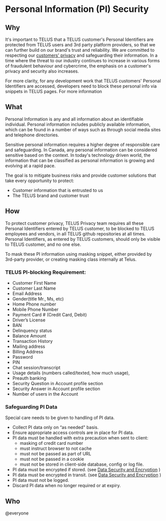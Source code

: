 # Personal Information (PI) Security

## Why

It's important to TELUS that a TELUS customer's Personal Identifiers are protected from TELUS users and 3rd party platform providers, so that we can further build on our brand's trust and reliability. We are committed to respecting our [customers' privacy](https://www.telus.com/en/bc/support/privacy-policy) and safeguarding their information. In a time where the threat to our industry continues to increase in various forms of fraudulent behaviour and cybercrime, the emphasis on a customer's privacy and security also increases.

For more clarity, for any development work that TELUS customers' Personal Identifiers are accessed, developers need to block these personal info via snippets in TELUS pages. For more information

## What

Personal Information is any and all information about an identifiable individual. Personal information includes publicly available information, which can be found in a number of ways such as through social media sites and telephone directories.

Sensitive personal information requires a higher degree of responsible care and safeguarding. In Canada, any personal information can be considered sensitive based on the context.
In today's technology driven world, the information that can be classified as personal information is growing and evolving at a rapid pace.

The goal is to mitigate business risks and provide customer solutions that take every opportunity to protect:

- Customer information that is entrusted to us
- The TELUS brand and customer trust

## How

To protect customer privacy, TELUS Privacy team requires all these Personal Identifiers entered by TELUS customer, to be blocked to TELUS employees and vendors, in all TELUS github repositories at all times. Personal Identifiers, as entered by TELUS customers, should only be visible to TELUS customer, and no one else.

To mask these PI information using masking snippet, either provided by 3rd-party provider, or creating masking class internally at Telus.

### TELUS PI-blocking Requirement:

- Customer First Name
- Customer Last Name
- Email Address
- Gender(title Mr., Ms, etc)
- Home Phone number
- Mobile Phone Number
- Payment Card # (Credit Card, Debit)
- Driver’s License
- BAN
- Delinquency status
- Balance Amount
- Transaction History
- Mailing address
- Billing Address
- Password
- PIN
- Chat session/transcript
- Usage details (numbers called/texted, how much usage),
- Preauth banking
- Security Question in Account profile section
- Security Answer in Account profile section
- Number of users in the Account

### Safeguarding PI Data

Special care needs to be given to handling of PI data.

- Collect PI data only on “as needed" basis.
- Ensure appropriate access controls are in place for PI data.
- PI data must be handled with extra precaution when sent to client:
  - masking of credit card number
  - must instruct browser to not cache
  - must not be passed as part of URL
  - must not be passed in a cookie
  - must not be stored in client-side database, config or log file.
- PI data must be encrypted if stored. (see [Data Security and Encryption](data-security-and-encryption.md) )
- PI data must be encrypted in transit. (see [Data Security and Encryption](data-security-and-encryption.md) )
- PI data must not be logged.
- Discard PI data when no longer required or at expiry.

## Who

@everyone
